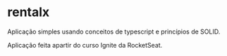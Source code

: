 # rentalx

Aplicação simples usando conceitos de typescript e princípios de SOLID. 

Aplicação feita apartir do curso Ignite da RocketSeat.
